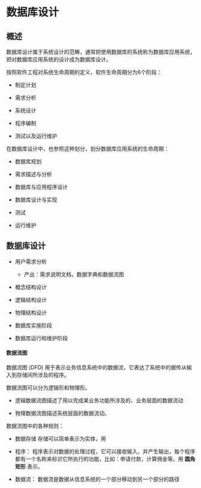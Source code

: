 
# 数据库设计


## 概述

数据库设计属于系统设计的范畴，通常把使用数据库的系统称为数据库应用系统，把对数据库应用系统的设计成为数据库设计。

按照软件工程对系统生命周期的定义，软件生命周期分为6个阶段：

- 制定计划

- 需求分析

- 系统设计

- 程序编制

- 测试以及运行维护


在数据库设计中，也参照这种划分，划分数据库应用系统的生命周期：

- 数据库规划

- 需求描述与分析

- 数据库与应用程序设计

- 数据库设计与实现

- 测试

- 运行维护



## 数据库设计


- 用户需求分析

    - 产出：需求说明文档，数据字典和数据流图

- 概念结构设计

- 逻辑结构设计

- 物理结构设计

- 数据库实施阶段

- 数据库运行和维护阶段








#### 数据流图


数据流图 (DFD) 用于表示业务信息系统中的数据流，它表达了系统中的据传从输入到存储间所涉及的程序。


数据流图可以分为逻辑形和物理形。

- 逻辑数据流图描述了用以完成某业务功能所涉及的、业务层面的数据流动

- 物理数据流图描述系统层面的数据流动。


数据流图中的各种规则：

- 数据存储   存储可以简单表示为实体，用

- 程序： 程序表示对数据的处理过程，它可以接收输入，并产生输出，每个程序都有一个名称来标识它所执行的功能，比如：申请付款，计算佣金等。用 **圆角矩形** 表示。

- 数据流： 数据流是数据从信息系统的一个部分移动到另一个部分的路径

